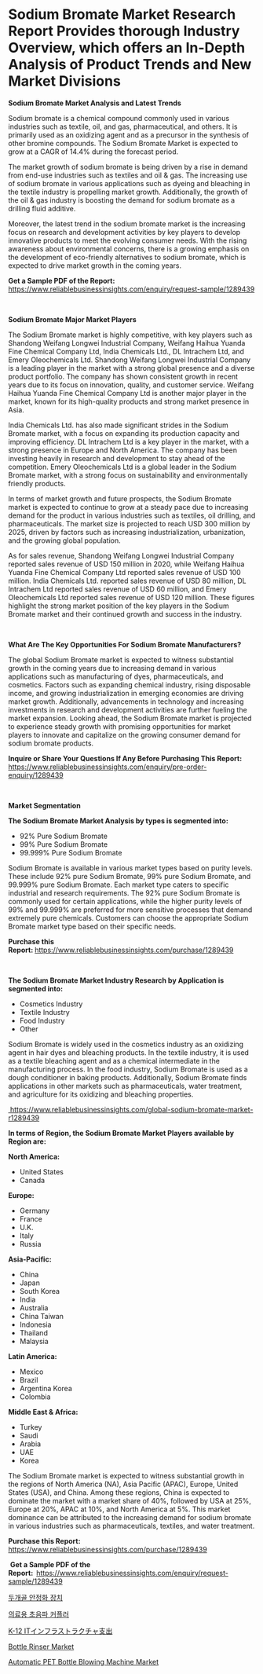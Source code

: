 <p><h1>Sodium Bromate Market Research Report Provides thorough Industry Overview, which offers an In-Depth Analysis of Product Trends and New Market Divisions</h1></p><p><strong>Sodium Bromate Market Analysis and Latest Trends</strong></p>
<p><p>Sodium bromate is a chemical compound commonly used in various industries such as textile, oil, and gas, pharmaceutical, and others. It is primarily used as an oxidizing agent and as a precursor in the synthesis of other bromine compounds. The Sodium Bromate Market is expected to grow at a CAGR of 14.4% during the forecast period.</p><p>The market growth of sodium bromate is being driven by a rise in demand from end-use industries such as textiles and oil & gas. The increasing use of sodium bromate in various applications such as dyeing and bleaching in the textile industry is propelling market growth. Additionally, the growth of the oil & gas industry is boosting the demand for sodium bromate as a drilling fluid additive.</p><p>Moreover, the latest trend in the sodium bromate market is the increasing focus on research and development activities by key players to develop innovative products to meet the evolving consumer needs. With the rising awareness about environmental concerns, there is a growing emphasis on the development of eco-friendly alternatives to sodium bromate, which is expected to drive market growth in the coming years.</p></p>
<p><strong>Get a Sample PDF of the Report:&nbsp;</strong> <a href="https://www.reliablebusinessinsights.com/enquiry/request-sample/1289439">https://www.reliablebusinessinsights.com/enquiry/request-sample/1289439</a></p>
<p>&nbsp;</p>
<p><strong>Sodium Bromate Major Market Players</strong></p>
<p><p>The Sodium Bromate market is highly competitive, with key players such as Shandong Weifang Longwei Industrial Company, Weifang Haihua Yuanda Fine Chemical Company Ltd, India Chemicals Ltd., DL Intrachem Ltd, and Emery Oleochemicals Ltd. Shandong Weifang Longwei Industrial Company is a leading player in the market with a strong global presence and a diverse product portfolio. The company has shown consistent growth in recent years due to its focus on innovation, quality, and customer service. Weifang Haihua Yuanda Fine Chemical Company Ltd is another major player in the market, known for its high-quality products and strong market presence in Asia.</p><p>India Chemicals Ltd. has also made significant strides in the Sodium Bromate market, with a focus on expanding its production capacity and improving efficiency. DL Intrachem Ltd is a key player in the market, with a strong presence in Europe and North America. The company has been investing heavily in research and development to stay ahead of the competition. Emery Oleochemicals Ltd is a global leader in the Sodium Bromate market, with a strong focus on sustainability and environmentally friendly products.</p><p>In terms of market growth and future prospects, the Sodium Bromate market is expected to continue to grow at a steady pace due to increasing demand for the product in various industries such as textiles, oil drilling, and pharmaceuticals. The market size is projected to reach USD 300 million by 2025, driven by factors such as increasing industrialization, urbanization, and the growing global population.</p><p>As for sales revenue, Shandong Weifang Longwei Industrial Company reported sales revenue of USD 150 million in 2020, while Weifang Haihua Yuanda Fine Chemical Company Ltd reported sales revenue of USD 100 million. India Chemicals Ltd. reported sales revenue of USD 80 million, DL Intrachem Ltd reported sales revenue of USD 60 million, and Emery Oleochemicals Ltd reported sales revenue of USD 120 million. These figures highlight the strong market position of the key players in the Sodium Bromate market and their continued growth and success in the industry.</p></p>
<p>&nbsp;</p>
<p><strong>What Are The Key Opportunities For Sodium Bromate Manufacturers?</strong></p>
<p><p>The global Sodium Bromate market is expected to witness substantial growth in the coming years due to increasing demand in various applications such as manufacturing of dyes, pharmaceuticals, and cosmetics. Factors such as expanding chemical industry, rising disposable income, and growing industrialization in emerging economies are driving market growth. Additionally, advancements in technology and increasing investments in research and development activities are further fueling the market expansion. Looking ahead, the Sodium Bromate market is projected to experience steady growth with promising opportunities for market players to innovate and capitalize on the growing consumer demand for sodium bromate products.</p></p>
<p><strong>Inquire or Share Your Questions If Any Before Purchasing This Report:</strong> <a href="https://www.reliablebusinessinsights.com/enquiry/pre-order-enquiry/1289439">https://www.reliablebusinessinsights.com/enquiry/pre-order-enquiry/1289439</a></p>
<p>&nbsp;</p>
<p><strong>Market Segmentation</strong></p>
<p><strong>The Sodium Bromate Market Analysis by types is segmented into:</strong></p>
<p><ul><li>92% Pure Sodium Bromate</li><li>99% Pure Sodium Bromate</li><li>99.999% Pure Sodium Bromate</li></ul></p>
<p><p>Sodium Bromate is available in various market types based on purity levels. These include 92% pure Sodium Bromate, 99% pure Sodium Bromate, and 99.999% pure Sodium Bromate. Each market type caters to specific industrial and research requirements. The 92% pure Sodium Bromate is commonly used for certain applications, while the higher purity levels of 99% and 99.999% are preferred for more sensitive processes that demand extremely pure chemicals. Customers can choose the appropriate Sodium Bromate market type based on their specific needs.</p></p>
<p><strong>Purchase this Report:&nbsp;</strong><a href="https://www.reliablebusinessinsights.com/purchase/1289439">https://www.reliablebusinessinsights.com/purchase/1289439</a></p>
<p>&nbsp;</p>
<p><strong>The Sodium Bromate Market Industry Research by Application is segmented into:</strong></p>
<p><ul><li>Cosmetics Industry</li><li>Textile Industry</li><li>Food Industry</li><li>Other</li></ul></p>
<p><p>Sodium Bromate is widely used in the cosmetics industry as an oxidizing agent in hair dyes and bleaching products. In the textile industry, it is used as a textile bleaching agent and as a chemical intermediate in the manufacturing process. In the food industry, Sodium Bromate is used as a dough conditioner in baking products. Additionally, Sodium Bromate finds applications in other markets such as pharmaceuticals, water treatment, and agriculture for its oxidizing and bleaching properties.</p></p>
<p><a href="https://www.reliablebusinessinsights.com/global-sodium-bromate-market-r1289439">&nbsp;https://www.reliablebusinessinsights.com/global-sodium-bromate-market-r1289439</a></p>
<p><strong>In terms of Region, the Sodium Bromate Market Players available by Region are:</strong></p>
<p>
    <p> <strong> North America: </strong>
        <ul>
            <li>United States</li>
            <li>Canada</li>
        </ul>
        </p> 
    <p> <strong> Europe: </strong>
        <ul>
            <li>Germany</li>
            <li>France</li>
            <li>U.K.</li>
            <li>Italy</li>
            <li>Russia</li>
        </ul>
        </p> 
    <p> <strong> Asia-Pacific: </strong>
        <ul>
            <li>China</li>
            <li>Japan</li>
            <li>South Korea</li>
            <li>India</li>
            <li>Australia</li>
            <li>China Taiwan</li>
            <li>Indonesia</li>
            <li>Thailand</li>
            <li>Malaysia</li>
        </ul>
        </p> 
    <p> <strong> Latin America: </strong>
        <ul>
            <li>Mexico</li>
            <li>Brazil</li>
            <li>Argentina Korea</li>
            <li>Colombia</li>
        </ul>
        </p> 
    <p> <strong> Middle East & Africa: </strong>
        <ul>
            <li>Turkey</li>
            <li>Saudi</li>
            <li>Arabia</li>
            <li>UAE</li>
            <li>Korea</li>
        </ul>
    </p>
    </p>
<p><p>The Sodium Bromate market is expected to witness substantial growth in the regions of North America (NA), Asia Pacific (APAC), Europe, United States (USA), and China. Among these regions, China is expected to dominate the market with a market share of 40%, followed by USA at 25%, Europe at 20%, APAC at 10%, and North America at 5%. This market dominance can be attributed to the increasing demand for sodium bromate in various industries such as pharmaceuticals, textiles, and water treatment.</p></p>
<p><strong>Purchase this Report: </strong><a href="https://www.reliablebusinessinsights.com/purchase/1289439">https://www.reliablebusinessinsights.com/purchase/1289439</a></p>
<p>&nbsp;<strong>Get a Sample PDF of the Report:&nbsp;&nbsp;</strong><a href="https://www.reliablebusinessinsights.com/enquiry/request-sample/1289439">https://www.reliablebusinessinsights.com/enquiry/request-sample/1289439</a></p>
<p><strong></strong></p>
<p><p><a href="https://medium.com/@angeling137_20398/%ED%81%AC%EB%A0%88%EB%8B%88%EC%96%BC-%EC%95%88%EC%A0%95%ED%99%94-%EC%9E%A5%EC%B9%98-%EC%82%B0%EC%97%85-%EB%B6%84%EC%84%9D-%EB%B3%B4%EA%B3%A0%EC%84%9C-%EC%8B%9C%EC%9E%A5-%EA%B7%9C%EB%AA%A8-%EC%A0%90%EC%9C%A0%EC%9C%A8-%EC%9D%91%EC%9A%A9-%ED%94%84%EB%A1%9C%EA%B7%B8%EB%9E%A8-%EC%A7%80%EC%97%AD-%EA%B2%BD%EC%9F%81-%EC%A0%84%EB%9E%B5%EC%9D%98-%EB%8F%99%ED%96%A5-2024-2031-ccc1611e56c9">두개골 안정화 장치</a></p><p><a href="https://medium.com/@shushayarefayne_72278/%EA%B8%80%EB%A1%9C%EB%B2%8C-%EC%9D%98%EB%A3%8C-%EC%9A%B8%ED%8A%B8%EB%9D%BC%EC%86%8C%EB%8B%89-%EC%BB%A4%ED%94%8C%EB%A7%81-%EC%8B%9C%EC%9E%A5%EC%9D%98-%EC%A2%85%ED%95%A9-%EB%B6%84%EC%84%9D-%EC%84%B1%EC%9E%A5-%EA%B2%BD%ED%96%A5-%EB%B0%8F-%EC%8B%9C%EC%9E%A5-%EC%98%88%EC%B8%A1-2024-2031-5deb64504979">의료용 초음파 커플러</a></p><p><a href="https://medium.com/@mzurpwxu46/2024%E5%B9%B4%E3%81%8B%E3%82%892031%E5%B9%B4%E3%81%BE%E3%81%A7%E3%81%AEk-12-it%E3%82%A4%E3%83%B3%E3%83%95%E3%83%A9%E6%94%AF%E5%87%BA%E5%B8%82%E5%A0%B4%E3%81%AE%E6%88%90%E9%95%B7%E5%B1%95%E6%9C%9B%E3%81%AF-%E5%B8%82%E5%A0%B4%E3%81%AE%E3%83%88%E3%83%AC%E3%83%B3%E3%83%89%E5%88%86%E6%9E%90%E3%81%AB%E3%82%88%E3%82%8B%E5%BF%9C%E7%94%A8-%E5%9C%B0%E5%9F%9F%E5%88%A5%E3%81%AE%E8%A6%8B%E9%80%9A%E3%81%97%E3%81%A8%E5%8F%8E%E7%9B%8A%E3%82%92%E5%8F%96%E3%82%8A%E8%BE%BC%E3%82%93%E3%81%A7-%E3%81%AE%E5%B9%B4%E5%B9%B3%E5%9D%87%E6%88%90%E9%95%B7%E7%8E%87-cagr-%E3%81%A7%E4%BA%88%E6%B8%AC%E3%81%95%E3%82%8C%E3%81%A6%E3%81%84%E3%81%BE%E3%81%99-e5da277f2b13">K-12 ITインフラストラクチャ支出</a></p><p><a href="https://github.com/lbird53714/Market-Research-Report-List-5/blob/main/bottle-rinser-market.md">Bottle Rinser Market</a></p><p><a href="https://github.com/Krdamani25/Market-Research-Report-List-1/blob/main/automatic-pet-bottle-blowing-machine-market.md">Automatic PET Bottle Blowing Machine Market</a></p></p>